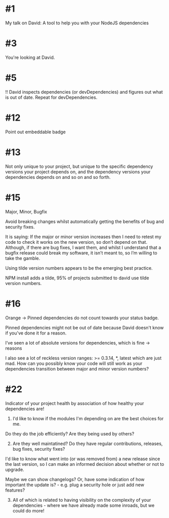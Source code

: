 #1
===
My talk on David: A tool to help you with your NodeJS dependencies

#3
===
You're looking at David.

#5
===
!! David inspects dependencies (or devDependencies) and figures out what is out of date.
Repeat for devDependencies.

#12
===
Point out embeddable badge

#13
===
Not only unique to your project, but unique to the specific dependency versions your project depends on, and the dependency versions your dependencies depends on and so on and so forth. 

#15
===
Major, Minor, Bugfix

Avoid breaking changes whilst automatically getting the benefits of bug and security fixes.

It is saying: If the major or minor version increases then I need to retest my code to check it works on the new version, so don’t depend on that. Although, if there are bug fixes, I want them, and whilst I understand that a bugfix release could break my software, it isn’t meant to, so I’m willing to take the gamble.

Using tilde version numbers appears to be the emerging best practice.

NPM install adds a tilde, 95% of projects submitted to david use tilde version numbers.

#16
===
Orange -> Pinned dependencies do not count towards your status badge. 

Pinned dependencies might not be out of date because David doesn't know if you've done it for a reason.

I’ve seen a lot of absolute versions for dependencies, which is fine -> reasons

I also see a lot of reckless version ranges: >= 0.3.14, *, latest which are just mad. How can you possibly know your code will still work as your dependencies transition between major and minor version numbers?

#22
===
Indicator of your project health by association of how healthy your dependencies are!  

1. I'd like to know if the modules I'm depending on are the best choices for me.

Do they do the job efficiently? Are they being used by others?

2. Are they well maintatined? Do they have regular contributions, releases, bug fixes, security fixes?

I'd like to know what went into (or was removed from) a new release since the last version, so I can make an informed decision about whether or not to upgrade.

Maybe we can show changelogs? Or, have some indication of how important the update is? - e.g. plug a security hole or just add new features?

3. All of which is related to having visibility on the complexity of your dependencies - where we have already made some inroads, but we could do more! 